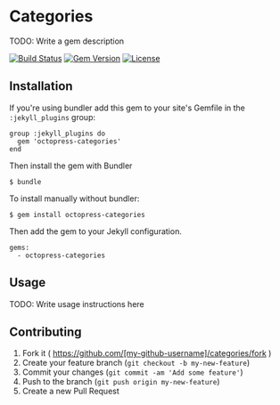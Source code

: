 # Categories

TODO: Write a gem description

[![Build Status](http://img.shields.io/travis/octopress/categories.svg)](https://travis-ci.org/octopress/categories)
[![Gem Version](http://img.shields.io/gem/v/octopress-categories.svg)](https://rubygems.org/gems/octopress-multilingual)
[![License](http://img.shields.io/:license-mit-blue.svg)](http://octopress.mit-license.org)

## Installation

If you're using bundler add this gem to your site's Gemfile in the `:jekyll_plugins` group:

    group :jekyll_plugins do
      gem 'octopress-categories'
    end

Then install the gem with Bundler

    $ bundle

To install manually without bundler:

    $ gem install octopress-categories

Then add the gem to your Jekyll configuration.

    gems:
      - octopress-categories


## Usage

TODO: Write usage instructions here

## Contributing

1. Fork it ( https://github.com/[my-github-username]/categories/fork )
2. Create your feature branch (`git checkout -b my-new-feature`)
3. Commit your changes (`git commit -am 'Add some feature'`)
4. Push to the branch (`git push origin my-new-feature`)
5. Create a new Pull Request
